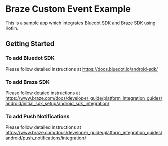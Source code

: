 # Braze Custom Event Example
This is a sample app which integrates Bluedot SDK and Braze SDK using Kotlin.

## Getting Started

### To add Bluedot SDK
Please follow detailed instructions at https://docs.bluedot.io/android-sdk/

### To add Braze SDK
Please follow detaied instructions at https://www.braze.com/docs/developer_guide/platform_integration_guides/android/initial_sdk_setup/android_sdk_integration/

### To add Push Notifications
Please follow detailed instructions at 
https://www.braze.com/docs/developer_guide/platform_integration_guides/android/push_notifications/integration/
